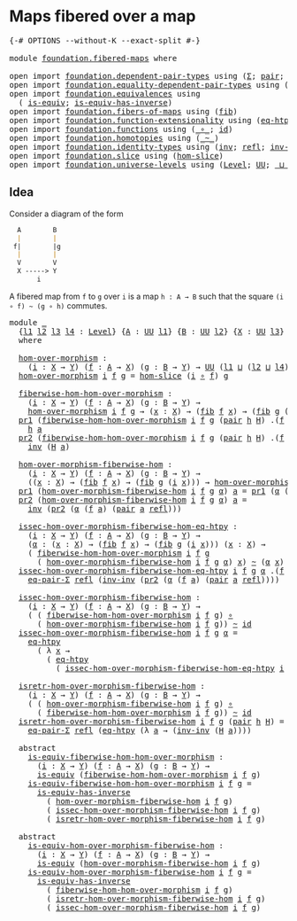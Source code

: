 # Maps fibered over a map

<pre class="Agda"><a id="36" class="Symbol">{-#</a> <a id="40" class="Keyword">OPTIONS</a> <a id="48" class="Pragma">--without-K</a> <a id="60" class="Pragma">--exact-split</a> <a id="74" class="Symbol">#-}</a>

<a id="79" class="Keyword">module</a> <a id="86" href="foundation.fibered-maps.html" class="Module">foundation.fibered-maps</a> <a id="110" class="Keyword">where</a>

<a id="117" class="Keyword">open</a> <a id="122" class="Keyword">import</a> <a id="129" href="foundation.dependent-pair-types.html" class="Module">foundation.dependent-pair-types</a> <a id="161" class="Keyword">using</a> <a id="167" class="Symbol">(</a><a id="168" href="foundation-core.dependent-pair-types.html#515" class="Record">Σ</a><a id="169" class="Symbol">;</a> <a id="171" href="foundation-core.dependent-pair-types.html#588" class="InductiveConstructor">pair</a><a id="175" class="Symbol">;</a> <a id="177" href="foundation-core.dependent-pair-types.html#605" class="Field">pr1</a><a id="180" class="Symbol">;</a> <a id="182" href="foundation-core.dependent-pair-types.html#617" class="Field">pr2</a><a id="185" class="Symbol">)</a>
<a id="187" class="Keyword">open</a> <a id="192" class="Keyword">import</a> <a id="199" href="foundation.equality-dependent-pair-types.html" class="Module">foundation.equality-dependent-pair-types</a> <a id="240" class="Keyword">using</a> <a id="246" class="Symbol">(</a><a id="247" href="foundation.equality-dependent-pair-types.html#1372" class="Function">eq-pair-Σ</a><a id="256" class="Symbol">)</a>
<a id="258" class="Keyword">open</a> <a id="263" class="Keyword">import</a> <a id="270" href="foundation.equivalences.html" class="Module">foundation.equivalences</a> <a id="294" class="Keyword">using</a>
  <a id="302" class="Symbol">(</a> <a id="304" href="foundation-core.equivalences.html#1556" class="Function">is-equiv</a><a id="312" class="Symbol">;</a> <a id="314" href="foundation-core.equivalences.html#3013" class="Function">is-equiv-has-inverse</a><a id="334" class="Symbol">)</a>
<a id="336" class="Keyword">open</a> <a id="341" class="Keyword">import</a> <a id="348" href="foundation.fibers-of-maps.html" class="Module">foundation.fibers-of-maps</a> <a id="374" class="Keyword">using</a> <a id="380" class="Symbol">(</a><a id="381" href="foundation-core.fibers-of-maps.html#942" class="Function">fib</a><a id="384" class="Symbol">)</a>
<a id="386" class="Keyword">open</a> <a id="391" class="Keyword">import</a> <a id="398" href="foundation.function-extensionality.html" class="Module">foundation.function-extensionality</a> <a id="433" class="Keyword">using</a> <a id="439" class="Symbol">(</a><a id="440" href="foundation-core.function-extensionality.html#1463" class="Function">eq-htpy</a><a id="447" class="Symbol">)</a>
<a id="449" class="Keyword">open</a> <a id="454" class="Keyword">import</a> <a id="461" href="foundation.functions.html" class="Module">foundation.functions</a> <a id="482" class="Keyword">using</a> <a id="488" class="Symbol">(</a><a id="489" href="foundation-core.functions.html#420" class="Function Operator">_∘_</a><a id="492" class="Symbol">;</a> <a id="494" href="foundation-core.functions.html#322" class="Function">id</a><a id="496" class="Symbol">)</a>
<a id="498" class="Keyword">open</a> <a id="503" class="Keyword">import</a> <a id="510" href="foundation.homotopies.html" class="Module">foundation.homotopies</a> <a id="532" class="Keyword">using</a> <a id="538" class="Symbol">(</a><a id="539" href="foundation-core.homotopies.html#627" class="Function Operator">_~_</a><a id="542" class="Symbol">)</a>
<a id="544" class="Keyword">open</a> <a id="549" class="Keyword">import</a> <a id="556" href="foundation.identity-types.html" class="Module">foundation.identity-types</a> <a id="582" class="Keyword">using</a> <a id="588" class="Symbol">(</a><a id="589" href="foundation-core.identity-types.html#2729" class="Function">inv</a><a id="592" class="Symbol">;</a> <a id="594" href="foundation-core.identity-types.html#1820" class="InductiveConstructor">refl</a><a id="598" class="Symbol">;</a> <a id="600" href="foundation-core.identity-types.html#3332" class="Function">inv-inv</a><a id="607" class="Symbol">)</a>
<a id="609" class="Keyword">open</a> <a id="614" class="Keyword">import</a> <a id="621" href="foundation.slice.html" class="Module">foundation.slice</a> <a id="638" class="Keyword">using</a> <a id="644" class="Symbol">(</a><a id="645" href="foundation.slice.html#2935" class="Function">hom-slice</a><a id="654" class="Symbol">)</a>
<a id="656" class="Keyword">open</a> <a id="661" class="Keyword">import</a> <a id="668" href="foundation.universe-levels.html" class="Module">foundation.universe-levels</a> <a id="695" class="Keyword">using</a> <a id="701" class="Symbol">(</a><a id="702" href="Agda.Primitive.html#597" class="Postulate">Level</a><a id="707" class="Symbol">;</a> <a id="709" href="foundation-core.universe-levels.html#235" class="Primitive">UU</a><a id="711" class="Symbol">;</a> <a id="713" href="Agda.Primitive.html#810" class="Primitive Operator">_⊔_</a><a id="716" class="Symbol">)</a>
</pre>
## Idea

Consider a diagram of the form

```md
  A        B
  |        |
 f|        |g
  |        |
  V        V
  X -----> Y
       i
```

A fibered map from `f` to `g` over `i` is a map `h : A → B` such that the square `(i ∘ f) ~ (g ∘ h)` commutes.

<pre class="Agda"><a id="983" class="Keyword">module</a> <a id="990" href="foundation.fibered-maps.html#990" class="Module">_</a>
  <a id="994" class="Symbol">{</a><a id="995" href="foundation.fibered-maps.html#995" class="Bound">l1</a> <a id="998" href="foundation.fibered-maps.html#998" class="Bound">l2</a> <a id="1001" href="foundation.fibered-maps.html#1001" class="Bound">l3</a> <a id="1004" href="foundation.fibered-maps.html#1004" class="Bound">l4</a> <a id="1007" class="Symbol">:</a> <a id="1009" href="Agda.Primitive.html#597" class="Postulate">Level</a><a id="1014" class="Symbol">}</a> <a id="1016" class="Symbol">{</a><a id="1017" href="foundation.fibered-maps.html#1017" class="Bound">A</a> <a id="1019" class="Symbol">:</a> <a id="1021" href="foundation-core.universe-levels.html#235" class="Primitive">UU</a> <a id="1024" href="foundation.fibered-maps.html#995" class="Bound">l1</a><a id="1026" class="Symbol">}</a> <a id="1028" class="Symbol">{</a><a id="1029" href="foundation.fibered-maps.html#1029" class="Bound">B</a> <a id="1031" class="Symbol">:</a> <a id="1033" href="foundation-core.universe-levels.html#235" class="Primitive">UU</a> <a id="1036" href="foundation.fibered-maps.html#998" class="Bound">l2</a><a id="1038" class="Symbol">}</a> <a id="1040" class="Symbol">{</a><a id="1041" href="foundation.fibered-maps.html#1041" class="Bound">X</a> <a id="1043" class="Symbol">:</a> <a id="1045" href="foundation-core.universe-levels.html#235" class="Primitive">UU</a> <a id="1048" href="foundation.fibered-maps.html#1001" class="Bound">l3</a><a id="1050" class="Symbol">}</a> <a id="1052" class="Symbol">{</a><a id="1053" href="foundation.fibered-maps.html#1053" class="Bound">Y</a> <a id="1055" class="Symbol">:</a> <a id="1057" href="foundation-core.universe-levels.html#235" class="Primitive">UU</a> <a id="1060" href="foundation.fibered-maps.html#1004" class="Bound">l4</a><a id="1062" class="Symbol">}</a>
  <a id="1066" class="Keyword">where</a>

  <a id="1075" href="foundation.fibered-maps.html#1075" class="Function">hom-over-morphism</a> <a id="1093" class="Symbol">:</a>
    <a id="1099" class="Symbol">(</a><a id="1100" href="foundation.fibered-maps.html#1100" class="Bound">i</a> <a id="1102" class="Symbol">:</a> <a id="1104" href="foundation.fibered-maps.html#1041" class="Bound">X</a> <a id="1106" class="Symbol">→</a> <a id="1108" href="foundation.fibered-maps.html#1053" class="Bound">Y</a><a id="1109" class="Symbol">)</a> <a id="1111" class="Symbol">(</a><a id="1112" href="foundation.fibered-maps.html#1112" class="Bound">f</a> <a id="1114" class="Symbol">:</a> <a id="1116" href="foundation.fibered-maps.html#1017" class="Bound">A</a> <a id="1118" class="Symbol">→</a> <a id="1120" href="foundation.fibered-maps.html#1041" class="Bound">X</a><a id="1121" class="Symbol">)</a> <a id="1123" class="Symbol">(</a><a id="1124" href="foundation.fibered-maps.html#1124" class="Bound">g</a> <a id="1126" class="Symbol">:</a> <a id="1128" href="foundation.fibered-maps.html#1029" class="Bound">B</a> <a id="1130" class="Symbol">→</a> <a id="1132" href="foundation.fibered-maps.html#1053" class="Bound">Y</a><a id="1133" class="Symbol">)</a> <a id="1135" class="Symbol">→</a> <a id="1137" href="foundation-core.universe-levels.html#235" class="Primitive">UU</a> <a id="1140" class="Symbol">(</a><a id="1141" href="foundation.fibered-maps.html#995" class="Bound">l1</a> <a id="1144" href="Agda.Primitive.html#810" class="Primitive Operator">⊔</a> <a id="1146" class="Symbol">(</a><a id="1147" href="foundation.fibered-maps.html#998" class="Bound">l2</a> <a id="1150" href="Agda.Primitive.html#810" class="Primitive Operator">⊔</a> <a id="1152" href="foundation.fibered-maps.html#1004" class="Bound">l4</a><a id="1154" class="Symbol">))</a>
  <a id="1159" href="foundation.fibered-maps.html#1075" class="Function">hom-over-morphism</a> <a id="1177" href="foundation.fibered-maps.html#1177" class="Bound">i</a> <a id="1179" href="foundation.fibered-maps.html#1179" class="Bound">f</a> <a id="1181" href="foundation.fibered-maps.html#1181" class="Bound">g</a> <a id="1183" class="Symbol">=</a> <a id="1185" href="foundation.slice.html#2935" class="Function">hom-slice</a> <a id="1195" class="Symbol">(</a><a id="1196" href="foundation.fibered-maps.html#1177" class="Bound">i</a> <a id="1198" href="foundation-core.functions.html#420" class="Function Operator">∘</a> <a id="1200" href="foundation.fibered-maps.html#1179" class="Bound">f</a><a id="1201" class="Symbol">)</a> <a id="1203" href="foundation.fibered-maps.html#1181" class="Bound">g</a>

  <a id="1208" href="foundation.fibered-maps.html#1208" class="Function">fiberwise-hom-hom-over-morphism</a> <a id="1240" class="Symbol">:</a>
    <a id="1246" class="Symbol">(</a><a id="1247" href="foundation.fibered-maps.html#1247" class="Bound">i</a> <a id="1249" class="Symbol">:</a> <a id="1251" href="foundation.fibered-maps.html#1041" class="Bound">X</a> <a id="1253" class="Symbol">→</a> <a id="1255" href="foundation.fibered-maps.html#1053" class="Bound">Y</a><a id="1256" class="Symbol">)</a> <a id="1258" class="Symbol">(</a><a id="1259" href="foundation.fibered-maps.html#1259" class="Bound">f</a> <a id="1261" class="Symbol">:</a> <a id="1263" href="foundation.fibered-maps.html#1017" class="Bound">A</a> <a id="1265" class="Symbol">→</a> <a id="1267" href="foundation.fibered-maps.html#1041" class="Bound">X</a><a id="1268" class="Symbol">)</a> <a id="1270" class="Symbol">(</a><a id="1271" href="foundation.fibered-maps.html#1271" class="Bound">g</a> <a id="1273" class="Symbol">:</a> <a id="1275" href="foundation.fibered-maps.html#1029" class="Bound">B</a> <a id="1277" class="Symbol">→</a> <a id="1279" href="foundation.fibered-maps.html#1053" class="Bound">Y</a><a id="1280" class="Symbol">)</a> <a id="1282" class="Symbol">→</a>
    <a id="1288" href="foundation.fibered-maps.html#1075" class="Function">hom-over-morphism</a> <a id="1306" href="foundation.fibered-maps.html#1247" class="Bound">i</a> <a id="1308" href="foundation.fibered-maps.html#1259" class="Bound">f</a> <a id="1310" href="foundation.fibered-maps.html#1271" class="Bound">g</a> <a id="1312" class="Symbol">→</a> <a id="1314" class="Symbol">(</a><a id="1315" href="foundation.fibered-maps.html#1315" class="Bound">x</a> <a id="1317" class="Symbol">:</a> <a id="1319" href="foundation.fibered-maps.html#1041" class="Bound">X</a><a id="1320" class="Symbol">)</a> <a id="1322" class="Symbol">→</a> <a id="1324" class="Symbol">(</a><a id="1325" href="foundation-core.fibers-of-maps.html#942" class="Function">fib</a> <a id="1329" href="foundation.fibered-maps.html#1259" class="Bound">f</a> <a id="1331" href="foundation.fibered-maps.html#1315" class="Bound">x</a><a id="1332" class="Symbol">)</a> <a id="1334" class="Symbol">→</a> <a id="1336" class="Symbol">(</a><a id="1337" href="foundation-core.fibers-of-maps.html#942" class="Function">fib</a> <a id="1341" href="foundation.fibered-maps.html#1271" class="Bound">g</a> <a id="1343" class="Symbol">(</a><a id="1344" href="foundation.fibered-maps.html#1247" class="Bound">i</a> <a id="1346" href="foundation.fibered-maps.html#1315" class="Bound">x</a><a id="1347" class="Symbol">))</a>
  <a id="1352" href="foundation-core.dependent-pair-types.html#605" class="Field">pr1</a> <a id="1356" class="Symbol">(</a><a id="1357" href="foundation.fibered-maps.html#1208" class="Function">fiberwise-hom-hom-over-morphism</a> <a id="1389" href="foundation.fibered-maps.html#1389" class="Bound">i</a> <a id="1391" href="foundation.fibered-maps.html#1391" class="Bound">f</a> <a id="1393" href="foundation.fibered-maps.html#1393" class="Bound">g</a> <a id="1395" class="Symbol">(</a><a id="1396" href="foundation-core.dependent-pair-types.html#588" class="InductiveConstructor">pair</a> <a id="1401" href="foundation.fibered-maps.html#1401" class="Bound">h</a> <a id="1403" href="foundation.fibered-maps.html#1403" class="Bound">H</a><a id="1404" class="Symbol">)</a> <a id="1406" class="DottedPattern Symbol">.(</a><a id="1408" href="foundation.fibered-maps.html#1391" class="DottedPattern Bound">f</a> <a id="1410" href="foundation.fibered-maps.html#1419" class="DottedPattern Bound">a</a><a id="1411" class="DottedPattern Symbol">)</a> <a id="1413" class="Symbol">(</a><a id="1414" href="foundation-core.dependent-pair-types.html#588" class="InductiveConstructor">pair</a> <a id="1419" href="foundation.fibered-maps.html#1419" class="Bound">a</a> <a id="1421" href="foundation-core.identity-types.html#1820" class="InductiveConstructor">refl</a><a id="1425" class="Symbol">))</a> <a id="1428" class="Symbol">=</a>
    <a id="1434" href="foundation.fibered-maps.html#1401" class="Bound">h</a> <a id="1436" href="foundation.fibered-maps.html#1419" class="Bound">a</a>
  <a id="1440" href="foundation-core.dependent-pair-types.html#617" class="Field">pr2</a> <a id="1444" class="Symbol">(</a><a id="1445" href="foundation.fibered-maps.html#1208" class="Function">fiberwise-hom-hom-over-morphism</a> <a id="1477" href="foundation.fibered-maps.html#1477" class="Bound">i</a> <a id="1479" href="foundation.fibered-maps.html#1479" class="Bound">f</a> <a id="1481" href="foundation.fibered-maps.html#1481" class="Bound">g</a> <a id="1483" class="Symbol">(</a><a id="1484" href="foundation-core.dependent-pair-types.html#588" class="InductiveConstructor">pair</a> <a id="1489" href="foundation.fibered-maps.html#1489" class="Bound">h</a> <a id="1491" href="foundation.fibered-maps.html#1491" class="Bound">H</a><a id="1492" class="Symbol">)</a> <a id="1494" class="DottedPattern Symbol">.(</a><a id="1496" href="foundation.fibered-maps.html#1479" class="DottedPattern Bound">f</a> <a id="1498" href="foundation.fibered-maps.html#1507" class="DottedPattern Bound">a</a><a id="1499" class="DottedPattern Symbol">)</a> <a id="1501" class="Symbol">(</a><a id="1502" href="foundation-core.dependent-pair-types.html#588" class="InductiveConstructor">pair</a> <a id="1507" href="foundation.fibered-maps.html#1507" class="Bound">a</a> <a id="1509" href="foundation-core.identity-types.html#1820" class="InductiveConstructor">refl</a><a id="1513" class="Symbol">))</a> <a id="1516" class="Symbol">=</a>
    <a id="1522" href="foundation-core.identity-types.html#2729" class="Function">inv</a> <a id="1526" class="Symbol">(</a><a id="1527" href="foundation.fibered-maps.html#1491" class="Bound">H</a> <a id="1529" href="foundation.fibered-maps.html#1507" class="Bound">a</a><a id="1530" class="Symbol">)</a>

  <a id="1535" href="foundation.fibered-maps.html#1535" class="Function">hom-over-morphism-fiberwise-hom</a> <a id="1567" class="Symbol">:</a>
    <a id="1573" class="Symbol">(</a><a id="1574" href="foundation.fibered-maps.html#1574" class="Bound">i</a> <a id="1576" class="Symbol">:</a> <a id="1578" href="foundation.fibered-maps.html#1041" class="Bound">X</a> <a id="1580" class="Symbol">→</a> <a id="1582" href="foundation.fibered-maps.html#1053" class="Bound">Y</a><a id="1583" class="Symbol">)</a> <a id="1585" class="Symbol">(</a><a id="1586" href="foundation.fibered-maps.html#1586" class="Bound">f</a> <a id="1588" class="Symbol">:</a> <a id="1590" href="foundation.fibered-maps.html#1017" class="Bound">A</a> <a id="1592" class="Symbol">→</a> <a id="1594" href="foundation.fibered-maps.html#1041" class="Bound">X</a><a id="1595" class="Symbol">)</a> <a id="1597" class="Symbol">(</a><a id="1598" href="foundation.fibered-maps.html#1598" class="Bound">g</a> <a id="1600" class="Symbol">:</a> <a id="1602" href="foundation.fibered-maps.html#1029" class="Bound">B</a> <a id="1604" class="Symbol">→</a> <a id="1606" href="foundation.fibered-maps.html#1053" class="Bound">Y</a><a id="1607" class="Symbol">)</a> <a id="1609" class="Symbol">→</a>
    <a id="1615" class="Symbol">((</a><a id="1617" href="foundation.fibered-maps.html#1617" class="Bound">x</a> <a id="1619" class="Symbol">:</a> <a id="1621" href="foundation.fibered-maps.html#1041" class="Bound">X</a><a id="1622" class="Symbol">)</a> <a id="1624" class="Symbol">→</a> <a id="1626" class="Symbol">(</a><a id="1627" href="foundation-core.fibers-of-maps.html#942" class="Function">fib</a> <a id="1631" href="foundation.fibered-maps.html#1586" class="Bound">f</a> <a id="1633" href="foundation.fibered-maps.html#1617" class="Bound">x</a><a id="1634" class="Symbol">)</a> <a id="1636" class="Symbol">→</a> <a id="1638" class="Symbol">(</a><a id="1639" href="foundation-core.fibers-of-maps.html#942" class="Function">fib</a> <a id="1643" href="foundation.fibered-maps.html#1598" class="Bound">g</a> <a id="1645" class="Symbol">(</a><a id="1646" href="foundation.fibered-maps.html#1574" class="Bound">i</a> <a id="1648" href="foundation.fibered-maps.html#1617" class="Bound">x</a><a id="1649" class="Symbol">)))</a> <a id="1653" class="Symbol">→</a> <a id="1655" href="foundation.fibered-maps.html#1075" class="Function">hom-over-morphism</a> <a id="1673" href="foundation.fibered-maps.html#1574" class="Bound">i</a> <a id="1675" href="foundation.fibered-maps.html#1586" class="Bound">f</a> <a id="1677" href="foundation.fibered-maps.html#1598" class="Bound">g</a>
  <a id="1681" href="foundation-core.dependent-pair-types.html#605" class="Field">pr1</a> <a id="1685" class="Symbol">(</a><a id="1686" href="foundation.fibered-maps.html#1535" class="Function">hom-over-morphism-fiberwise-hom</a> <a id="1718" href="foundation.fibered-maps.html#1718" class="Bound">i</a> <a id="1720" href="foundation.fibered-maps.html#1720" class="Bound">f</a> <a id="1722" href="foundation.fibered-maps.html#1722" class="Bound">g</a> <a id="1724" href="foundation.fibered-maps.html#1724" class="Bound">α</a><a id="1725" class="Symbol">)</a> <a id="1727" href="foundation.fibered-maps.html#1727" class="Bound">a</a> <a id="1729" class="Symbol">=</a> <a id="1731" href="foundation-core.dependent-pair-types.html#605" class="Field">pr1</a> <a id="1735" class="Symbol">(</a><a id="1736" href="foundation.fibered-maps.html#1724" class="Bound">α</a> <a id="1738" class="Symbol">(</a><a id="1739" href="foundation.fibered-maps.html#1720" class="Bound">f</a> <a id="1741" href="foundation.fibered-maps.html#1727" class="Bound">a</a><a id="1742" class="Symbol">)</a> <a id="1744" class="Symbol">(</a><a id="1745" href="foundation-core.dependent-pair-types.html#588" class="InductiveConstructor">pair</a> <a id="1750" href="foundation.fibered-maps.html#1727" class="Bound">a</a> <a id="1752" href="foundation-core.identity-types.html#1820" class="InductiveConstructor">refl</a><a id="1756" class="Symbol">))</a>
  <a id="1761" href="foundation-core.dependent-pair-types.html#617" class="Field">pr2</a> <a id="1765" class="Symbol">(</a><a id="1766" href="foundation.fibered-maps.html#1535" class="Function">hom-over-morphism-fiberwise-hom</a> <a id="1798" href="foundation.fibered-maps.html#1798" class="Bound">i</a> <a id="1800" href="foundation.fibered-maps.html#1800" class="Bound">f</a> <a id="1802" href="foundation.fibered-maps.html#1802" class="Bound">g</a> <a id="1804" href="foundation.fibered-maps.html#1804" class="Bound">α</a><a id="1805" class="Symbol">)</a> <a id="1807" href="foundation.fibered-maps.html#1807" class="Bound">a</a> <a id="1809" class="Symbol">=</a>
    <a id="1815" href="foundation-core.identity-types.html#2729" class="Function">inv</a> <a id="1819" class="Symbol">(</a><a id="1820" href="foundation-core.dependent-pair-types.html#617" class="Field">pr2</a> <a id="1824" class="Symbol">(</a><a id="1825" href="foundation.fibered-maps.html#1804" class="Bound">α</a> <a id="1827" class="Symbol">(</a><a id="1828" href="foundation.fibered-maps.html#1800" class="Bound">f</a> <a id="1830" href="foundation.fibered-maps.html#1807" class="Bound">a</a><a id="1831" class="Symbol">)</a> <a id="1833" class="Symbol">(</a><a id="1834" href="foundation-core.dependent-pair-types.html#588" class="InductiveConstructor">pair</a> <a id="1839" href="foundation.fibered-maps.html#1807" class="Bound">a</a> <a id="1841" href="foundation-core.identity-types.html#1820" class="InductiveConstructor">refl</a><a id="1845" class="Symbol">)))</a>

  <a id="1852" href="foundation.fibered-maps.html#1852" class="Function">issec-hom-over-morphism-fiberwise-hom-eq-htpy</a> <a id="1898" class="Symbol">:</a>
    <a id="1904" class="Symbol">(</a><a id="1905" href="foundation.fibered-maps.html#1905" class="Bound">i</a> <a id="1907" class="Symbol">:</a> <a id="1909" href="foundation.fibered-maps.html#1041" class="Bound">X</a> <a id="1911" class="Symbol">→</a> <a id="1913" href="foundation.fibered-maps.html#1053" class="Bound">Y</a><a id="1914" class="Symbol">)</a> <a id="1916" class="Symbol">(</a><a id="1917" href="foundation.fibered-maps.html#1917" class="Bound">f</a> <a id="1919" class="Symbol">:</a> <a id="1921" href="foundation.fibered-maps.html#1017" class="Bound">A</a> <a id="1923" class="Symbol">→</a> <a id="1925" href="foundation.fibered-maps.html#1041" class="Bound">X</a><a id="1926" class="Symbol">)</a> <a id="1928" class="Symbol">(</a><a id="1929" href="foundation.fibered-maps.html#1929" class="Bound">g</a> <a id="1931" class="Symbol">:</a> <a id="1933" href="foundation.fibered-maps.html#1029" class="Bound">B</a> <a id="1935" class="Symbol">→</a> <a id="1937" href="foundation.fibered-maps.html#1053" class="Bound">Y</a><a id="1938" class="Symbol">)</a> <a id="1940" class="Symbol">→</a>
    <a id="1946" class="Symbol">(</a><a id="1947" href="foundation.fibered-maps.html#1947" class="Bound">α</a> <a id="1949" class="Symbol">:</a> <a id="1951" class="Symbol">(</a><a id="1952" href="foundation.fibered-maps.html#1952" class="Bound">x</a> <a id="1954" class="Symbol">:</a> <a id="1956" href="foundation.fibered-maps.html#1041" class="Bound">X</a><a id="1957" class="Symbol">)</a> <a id="1959" class="Symbol">→</a> <a id="1961" class="Symbol">(</a><a id="1962" href="foundation-core.fibers-of-maps.html#942" class="Function">fib</a> <a id="1966" href="foundation.fibered-maps.html#1917" class="Bound">f</a> <a id="1968" href="foundation.fibered-maps.html#1952" class="Bound">x</a><a id="1969" class="Symbol">)</a> <a id="1971" class="Symbol">→</a> <a id="1973" class="Symbol">(</a><a id="1974" href="foundation-core.fibers-of-maps.html#942" class="Function">fib</a> <a id="1978" href="foundation.fibered-maps.html#1929" class="Bound">g</a> <a id="1980" class="Symbol">(</a><a id="1981" href="foundation.fibered-maps.html#1905" class="Bound">i</a> <a id="1983" href="foundation.fibered-maps.html#1952" class="Bound">x</a><a id="1984" class="Symbol">)))</a> <a id="1988" class="Symbol">(</a><a id="1989" href="foundation.fibered-maps.html#1989" class="Bound">x</a> <a id="1991" class="Symbol">:</a> <a id="1993" href="foundation.fibered-maps.html#1041" class="Bound">X</a><a id="1994" class="Symbol">)</a> <a id="1996" class="Symbol">→</a>
    <a id="2002" class="Symbol">(</a> <a id="2004" href="foundation.fibered-maps.html#1208" class="Function">fiberwise-hom-hom-over-morphism</a> <a id="2036" href="foundation.fibered-maps.html#1905" class="Bound">i</a> <a id="2038" href="foundation.fibered-maps.html#1917" class="Bound">f</a> <a id="2040" href="foundation.fibered-maps.html#1929" class="Bound">g</a>
      <a id="2048" class="Symbol">(</a> <a id="2050" href="foundation.fibered-maps.html#1535" class="Function">hom-over-morphism-fiberwise-hom</a> <a id="2082" href="foundation.fibered-maps.html#1905" class="Bound">i</a> <a id="2084" href="foundation.fibered-maps.html#1917" class="Bound">f</a> <a id="2086" href="foundation.fibered-maps.html#1929" class="Bound">g</a> <a id="2088" href="foundation.fibered-maps.html#1947" class="Bound">α</a><a id="2089" class="Symbol">)</a> <a id="2091" href="foundation.fibered-maps.html#1989" class="Bound">x</a><a id="2092" class="Symbol">)</a> <a id="2094" href="foundation-core.homotopies.html#627" class="Function Operator">~</a> <a id="2096" class="Symbol">(</a><a id="2097" href="foundation.fibered-maps.html#1947" class="Bound">α</a> <a id="2099" href="foundation.fibered-maps.html#1989" class="Bound">x</a><a id="2100" class="Symbol">)</a>
  <a id="2104" href="foundation.fibered-maps.html#1852" class="Function">issec-hom-over-morphism-fiberwise-hom-eq-htpy</a> <a id="2150" href="foundation.fibered-maps.html#2150" class="Bound">i</a> <a id="2152" href="foundation.fibered-maps.html#2152" class="Bound">f</a> <a id="2154" href="foundation.fibered-maps.html#2154" class="Bound">g</a> <a id="2156" href="foundation.fibered-maps.html#2156" class="Bound">α</a> <a id="2158" class="DottedPattern Symbol">.(</a><a id="2160" href="foundation.fibered-maps.html#2152" class="DottedPattern Bound">f</a> <a id="2162" href="foundation.fibered-maps.html#2171" class="DottedPattern Bound">a</a><a id="2163" class="DottedPattern Symbol">)</a> <a id="2165" class="Symbol">(</a><a id="2166" href="foundation-core.dependent-pair-types.html#588" class="InductiveConstructor">pair</a> <a id="2171" href="foundation.fibered-maps.html#2171" class="Bound">a</a> <a id="2173" href="foundation-core.identity-types.html#1820" class="InductiveConstructor">refl</a><a id="2177" class="Symbol">)</a> <a id="2179" class="Symbol">=</a>
    <a id="2185" href="foundation.equality-dependent-pair-types.html#1372" class="Function">eq-pair-Σ</a> <a id="2195" href="foundation-core.identity-types.html#1820" class="InductiveConstructor">refl</a> <a id="2200" class="Symbol">(</a><a id="2201" href="foundation-core.identity-types.html#3332" class="Function">inv-inv</a> <a id="2209" class="Symbol">(</a><a id="2210" href="foundation-core.dependent-pair-types.html#617" class="Field">pr2</a> <a id="2214" class="Symbol">(</a><a id="2215" href="foundation.fibered-maps.html#2156" class="Bound">α</a> <a id="2217" class="Symbol">(</a><a id="2218" href="foundation.fibered-maps.html#2152" class="Bound">f</a> <a id="2220" href="foundation.fibered-maps.html#2171" class="Bound">a</a><a id="2221" class="Symbol">)</a> <a id="2223" class="Symbol">(</a><a id="2224" href="foundation-core.dependent-pair-types.html#588" class="InductiveConstructor">pair</a> <a id="2229" href="foundation.fibered-maps.html#2171" class="Bound">a</a> <a id="2231" href="foundation-core.identity-types.html#1820" class="InductiveConstructor">refl</a><a id="2235" class="Symbol">))))</a>

  <a id="2243" href="foundation.fibered-maps.html#2243" class="Function">issec-hom-over-morphism-fiberwise-hom</a> <a id="2281" class="Symbol">:</a>
    <a id="2287" class="Symbol">(</a><a id="2288" href="foundation.fibered-maps.html#2288" class="Bound">i</a> <a id="2290" class="Symbol">:</a> <a id="2292" href="foundation.fibered-maps.html#1041" class="Bound">X</a> <a id="2294" class="Symbol">→</a> <a id="2296" href="foundation.fibered-maps.html#1053" class="Bound">Y</a><a id="2297" class="Symbol">)</a> <a id="2299" class="Symbol">(</a><a id="2300" href="foundation.fibered-maps.html#2300" class="Bound">f</a> <a id="2302" class="Symbol">:</a> <a id="2304" href="foundation.fibered-maps.html#1017" class="Bound">A</a> <a id="2306" class="Symbol">→</a> <a id="2308" href="foundation.fibered-maps.html#1041" class="Bound">X</a><a id="2309" class="Symbol">)</a> <a id="2311" class="Symbol">(</a><a id="2312" href="foundation.fibered-maps.html#2312" class="Bound">g</a> <a id="2314" class="Symbol">:</a> <a id="2316" href="foundation.fibered-maps.html#1029" class="Bound">B</a> <a id="2318" class="Symbol">→</a> <a id="2320" href="foundation.fibered-maps.html#1053" class="Bound">Y</a><a id="2321" class="Symbol">)</a> <a id="2323" class="Symbol">→</a>
    <a id="2329" class="Symbol">(</a> <a id="2331" class="Symbol">(</a> <a id="2333" href="foundation.fibered-maps.html#1208" class="Function">fiberwise-hom-hom-over-morphism</a> <a id="2365" href="foundation.fibered-maps.html#2288" class="Bound">i</a> <a id="2367" href="foundation.fibered-maps.html#2300" class="Bound">f</a> <a id="2369" href="foundation.fibered-maps.html#2312" class="Bound">g</a><a id="2370" class="Symbol">)</a> <a id="2372" href="foundation-core.functions.html#420" class="Function Operator">∘</a>
      <a id="2380" class="Symbol">(</a> <a id="2382" href="foundation.fibered-maps.html#1535" class="Function">hom-over-morphism-fiberwise-hom</a> <a id="2414" href="foundation.fibered-maps.html#2288" class="Bound">i</a> <a id="2416" href="foundation.fibered-maps.html#2300" class="Bound">f</a> <a id="2418" href="foundation.fibered-maps.html#2312" class="Bound">g</a><a id="2419" class="Symbol">))</a> <a id="2422" href="foundation-core.homotopies.html#627" class="Function Operator">~</a> <a id="2424" href="foundation-core.functions.html#322" class="Function">id</a>
  <a id="2429" href="foundation.fibered-maps.html#2243" class="Function">issec-hom-over-morphism-fiberwise-hom</a> <a id="2467" href="foundation.fibered-maps.html#2467" class="Bound">i</a> <a id="2469" href="foundation.fibered-maps.html#2469" class="Bound">f</a> <a id="2471" href="foundation.fibered-maps.html#2471" class="Bound">g</a> <a id="2473" href="foundation.fibered-maps.html#2473" class="Bound">α</a> <a id="2475" class="Symbol">=</a>
    <a id="2481" href="foundation-core.function-extensionality.html#1463" class="Function">eq-htpy</a>
      <a id="2495" class="Symbol">(</a> <a id="2497" class="Symbol">λ</a> <a id="2499" href="foundation.fibered-maps.html#2499" class="Bound">x</a> <a id="2501" class="Symbol">→</a>
        <a id="2511" class="Symbol">(</a> <a id="2513" href="foundation-core.function-extensionality.html#1463" class="Function">eq-htpy</a>
          <a id="2531" class="Symbol">(</a> <a id="2533" href="foundation.fibered-maps.html#1852" class="Function">issec-hom-over-morphism-fiberwise-hom-eq-htpy</a> <a id="2579" href="foundation.fibered-maps.html#2467" class="Bound">i</a> <a id="2581" href="foundation.fibered-maps.html#2469" class="Bound">f</a> <a id="2583" href="foundation.fibered-maps.html#2471" class="Bound">g</a> <a id="2585" href="foundation.fibered-maps.html#2473" class="Bound">α</a> <a id="2587" href="foundation.fibered-maps.html#2499" class="Bound">x</a><a id="2588" class="Symbol">)))</a>

  <a id="2595" href="foundation.fibered-maps.html#2595" class="Function">isretr-hom-over-morphism-fiberwise-hom</a> <a id="2634" class="Symbol">:</a>
    <a id="2640" class="Symbol">(</a><a id="2641" href="foundation.fibered-maps.html#2641" class="Bound">i</a> <a id="2643" class="Symbol">:</a> <a id="2645" href="foundation.fibered-maps.html#1041" class="Bound">X</a> <a id="2647" class="Symbol">→</a> <a id="2649" href="foundation.fibered-maps.html#1053" class="Bound">Y</a><a id="2650" class="Symbol">)</a> <a id="2652" class="Symbol">(</a><a id="2653" href="foundation.fibered-maps.html#2653" class="Bound">f</a> <a id="2655" class="Symbol">:</a> <a id="2657" href="foundation.fibered-maps.html#1017" class="Bound">A</a> <a id="2659" class="Symbol">→</a> <a id="2661" href="foundation.fibered-maps.html#1041" class="Bound">X</a><a id="2662" class="Symbol">)</a> <a id="2664" class="Symbol">(</a><a id="2665" href="foundation.fibered-maps.html#2665" class="Bound">g</a> <a id="2667" class="Symbol">:</a> <a id="2669" href="foundation.fibered-maps.html#1029" class="Bound">B</a> <a id="2671" class="Symbol">→</a> <a id="2673" href="foundation.fibered-maps.html#1053" class="Bound">Y</a><a id="2674" class="Symbol">)</a> <a id="2676" class="Symbol">→</a>
    <a id="2682" class="Symbol">(</a> <a id="2684" class="Symbol">(</a> <a id="2686" href="foundation.fibered-maps.html#1535" class="Function">hom-over-morphism-fiberwise-hom</a> <a id="2718" href="foundation.fibered-maps.html#2641" class="Bound">i</a> <a id="2720" href="foundation.fibered-maps.html#2653" class="Bound">f</a> <a id="2722" href="foundation.fibered-maps.html#2665" class="Bound">g</a><a id="2723" class="Symbol">)</a> <a id="2725" href="foundation-core.functions.html#420" class="Function Operator">∘</a>
      <a id="2733" class="Symbol">(</a> <a id="2735" href="foundation.fibered-maps.html#1208" class="Function">fiberwise-hom-hom-over-morphism</a> <a id="2767" href="foundation.fibered-maps.html#2641" class="Bound">i</a> <a id="2769" href="foundation.fibered-maps.html#2653" class="Bound">f</a> <a id="2771" href="foundation.fibered-maps.html#2665" class="Bound">g</a><a id="2772" class="Symbol">))</a> <a id="2775" href="foundation-core.homotopies.html#627" class="Function Operator">~</a> <a id="2777" href="foundation-core.functions.html#322" class="Function">id</a>
  <a id="2782" href="foundation.fibered-maps.html#2595" class="Function">isretr-hom-over-morphism-fiberwise-hom</a> <a id="2821" href="foundation.fibered-maps.html#2821" class="Bound">i</a> <a id="2823" href="foundation.fibered-maps.html#2823" class="Bound">f</a> <a id="2825" href="foundation.fibered-maps.html#2825" class="Bound">g</a> <a id="2827" class="Symbol">(</a><a id="2828" href="foundation-core.dependent-pair-types.html#588" class="InductiveConstructor">pair</a> <a id="2833" href="foundation.fibered-maps.html#2833" class="Bound">h</a> <a id="2835" href="foundation.fibered-maps.html#2835" class="Bound">H</a><a id="2836" class="Symbol">)</a> <a id="2838" class="Symbol">=</a>
    <a id="2844" href="foundation.equality-dependent-pair-types.html#1372" class="Function">eq-pair-Σ</a> <a id="2854" href="foundation-core.identity-types.html#1820" class="InductiveConstructor">refl</a> <a id="2859" class="Symbol">(</a><a id="2860" href="foundation-core.function-extensionality.html#1463" class="Function">eq-htpy</a> <a id="2868" class="Symbol">(λ</a> <a id="2871" href="foundation.fibered-maps.html#2871" class="Bound">a</a> <a id="2873" class="Symbol">→</a> <a id="2875" class="Symbol">(</a><a id="2876" href="foundation-core.identity-types.html#3332" class="Function">inv-inv</a> <a id="2884" class="Symbol">(</a><a id="2885" href="foundation.fibered-maps.html#2835" class="Bound">H</a> <a id="2887" href="foundation.fibered-maps.html#2871" class="Bound">a</a><a id="2888" class="Symbol">))))</a>

  <a id="2896" class="Keyword">abstract</a>
    <a id="2909" href="foundation.fibered-maps.html#2909" class="Function">is-equiv-fiberwise-hom-hom-over-morphism</a> <a id="2950" class="Symbol">:</a>
      <a id="2958" class="Symbol">(</a><a id="2959" href="foundation.fibered-maps.html#2959" class="Bound">i</a> <a id="2961" class="Symbol">:</a> <a id="2963" href="foundation.fibered-maps.html#1041" class="Bound">X</a> <a id="2965" class="Symbol">→</a> <a id="2967" href="foundation.fibered-maps.html#1053" class="Bound">Y</a><a id="2968" class="Symbol">)</a> <a id="2970" class="Symbol">(</a><a id="2971" href="foundation.fibered-maps.html#2971" class="Bound">f</a> <a id="2973" class="Symbol">:</a> <a id="2975" href="foundation.fibered-maps.html#1017" class="Bound">A</a> <a id="2977" class="Symbol">→</a> <a id="2979" href="foundation.fibered-maps.html#1041" class="Bound">X</a><a id="2980" class="Symbol">)</a> <a id="2982" class="Symbol">(</a><a id="2983" href="foundation.fibered-maps.html#2983" class="Bound">g</a> <a id="2985" class="Symbol">:</a> <a id="2987" href="foundation.fibered-maps.html#1029" class="Bound">B</a> <a id="2989" class="Symbol">→</a> <a id="2991" href="foundation.fibered-maps.html#1053" class="Bound">Y</a><a id="2992" class="Symbol">)</a> <a id="2994" class="Symbol">→</a>
      <a id="3002" href="foundation-core.equivalences.html#1556" class="Function">is-equiv</a> <a id="3011" class="Symbol">(</a><a id="3012" href="foundation.fibered-maps.html#1208" class="Function">fiberwise-hom-hom-over-morphism</a> <a id="3044" href="foundation.fibered-maps.html#2959" class="Bound">i</a> <a id="3046" href="foundation.fibered-maps.html#2971" class="Bound">f</a> <a id="3048" href="foundation.fibered-maps.html#2983" class="Bound">g</a><a id="3049" class="Symbol">)</a>
    <a id="3055" href="foundation.fibered-maps.html#2909" class="Function">is-equiv-fiberwise-hom-hom-over-morphism</a> <a id="3096" href="foundation.fibered-maps.html#3096" class="Bound">i</a> <a id="3098" href="foundation.fibered-maps.html#3098" class="Bound">f</a> <a id="3100" href="foundation.fibered-maps.html#3100" class="Bound">g</a> <a id="3102" class="Symbol">=</a>
      <a id="3110" href="foundation-core.equivalences.html#3013" class="Function">is-equiv-has-inverse</a>
        <a id="3139" class="Symbol">(</a> <a id="3141" href="foundation.fibered-maps.html#1535" class="Function">hom-over-morphism-fiberwise-hom</a> <a id="3173" href="foundation.fibered-maps.html#3096" class="Bound">i</a> <a id="3175" href="foundation.fibered-maps.html#3098" class="Bound">f</a> <a id="3177" href="foundation.fibered-maps.html#3100" class="Bound">g</a><a id="3178" class="Symbol">)</a>
        <a id="3188" class="Symbol">(</a> <a id="3190" href="foundation.fibered-maps.html#2243" class="Function">issec-hom-over-morphism-fiberwise-hom</a> <a id="3228" href="foundation.fibered-maps.html#3096" class="Bound">i</a> <a id="3230" href="foundation.fibered-maps.html#3098" class="Bound">f</a> <a id="3232" href="foundation.fibered-maps.html#3100" class="Bound">g</a><a id="3233" class="Symbol">)</a>
        <a id="3243" class="Symbol">(</a> <a id="3245" href="foundation.fibered-maps.html#2595" class="Function">isretr-hom-over-morphism-fiberwise-hom</a> <a id="3284" href="foundation.fibered-maps.html#3096" class="Bound">i</a> <a id="3286" href="foundation.fibered-maps.html#3098" class="Bound">f</a> <a id="3288" href="foundation.fibered-maps.html#3100" class="Bound">g</a><a id="3289" class="Symbol">)</a>

  <a id="3294" class="Keyword">abstract</a>
    <a id="3307" href="foundation.fibered-maps.html#3307" class="Function">is-equiv-hom-over-morphism-fiberwise-hom</a> <a id="3348" class="Symbol">:</a>
      <a id="3356" class="Symbol">(</a><a id="3357" href="foundation.fibered-maps.html#3357" class="Bound">i</a> <a id="3359" class="Symbol">:</a> <a id="3361" href="foundation.fibered-maps.html#1041" class="Bound">X</a> <a id="3363" class="Symbol">→</a> <a id="3365" href="foundation.fibered-maps.html#1053" class="Bound">Y</a><a id="3366" class="Symbol">)</a> <a id="3368" class="Symbol">(</a><a id="3369" href="foundation.fibered-maps.html#3369" class="Bound">f</a> <a id="3371" class="Symbol">:</a> <a id="3373" href="foundation.fibered-maps.html#1017" class="Bound">A</a> <a id="3375" class="Symbol">→</a> <a id="3377" href="foundation.fibered-maps.html#1041" class="Bound">X</a><a id="3378" class="Symbol">)</a> <a id="3380" class="Symbol">(</a><a id="3381" href="foundation.fibered-maps.html#3381" class="Bound">g</a> <a id="3383" class="Symbol">:</a> <a id="3385" href="foundation.fibered-maps.html#1029" class="Bound">B</a> <a id="3387" class="Symbol">→</a> <a id="3389" href="foundation.fibered-maps.html#1053" class="Bound">Y</a><a id="3390" class="Symbol">)</a> <a id="3392" class="Symbol">→</a>
      <a id="3400" href="foundation-core.equivalences.html#1556" class="Function">is-equiv</a> <a id="3409" class="Symbol">(</a><a id="3410" href="foundation.fibered-maps.html#1535" class="Function">hom-over-morphism-fiberwise-hom</a> <a id="3442" href="foundation.fibered-maps.html#3357" class="Bound">i</a> <a id="3444" href="foundation.fibered-maps.html#3369" class="Bound">f</a> <a id="3446" href="foundation.fibered-maps.html#3381" class="Bound">g</a><a id="3447" class="Symbol">)</a>
    <a id="3453" href="foundation.fibered-maps.html#3307" class="Function">is-equiv-hom-over-morphism-fiberwise-hom</a> <a id="3494" href="foundation.fibered-maps.html#3494" class="Bound">i</a> <a id="3496" href="foundation.fibered-maps.html#3496" class="Bound">f</a> <a id="3498" href="foundation.fibered-maps.html#3498" class="Bound">g</a> <a id="3500" class="Symbol">=</a>
      <a id="3508" href="foundation-core.equivalences.html#3013" class="Function">is-equiv-has-inverse</a>
        <a id="3537" class="Symbol">(</a> <a id="3539" href="foundation.fibered-maps.html#1208" class="Function">fiberwise-hom-hom-over-morphism</a> <a id="3571" href="foundation.fibered-maps.html#3494" class="Bound">i</a> <a id="3573" href="foundation.fibered-maps.html#3496" class="Bound">f</a> <a id="3575" href="foundation.fibered-maps.html#3498" class="Bound">g</a><a id="3576" class="Symbol">)</a>
        <a id="3586" class="Symbol">(</a> <a id="3588" href="foundation.fibered-maps.html#2595" class="Function">isretr-hom-over-morphism-fiberwise-hom</a> <a id="3627" href="foundation.fibered-maps.html#3494" class="Bound">i</a> <a id="3629" href="foundation.fibered-maps.html#3496" class="Bound">f</a> <a id="3631" href="foundation.fibered-maps.html#3498" class="Bound">g</a><a id="3632" class="Symbol">)</a>
        <a id="3642" class="Symbol">(</a> <a id="3644" href="foundation.fibered-maps.html#2243" class="Function">issec-hom-over-morphism-fiberwise-hom</a> <a id="3682" href="foundation.fibered-maps.html#3494" class="Bound">i</a> <a id="3684" href="foundation.fibered-maps.html#3496" class="Bound">f</a> <a id="3686" href="foundation.fibered-maps.html#3498" class="Bound">g</a><a id="3687" class="Symbol">)</a>
</pre>